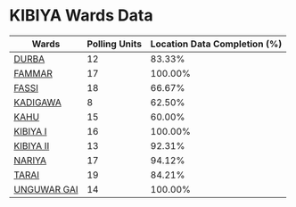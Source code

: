 
# KIBIYA Wards Data

| Wards | Polling Units | Location Data Completion (%) |
| ---- | ----- | ------- |
| [DURBA](./wards/4583-durba) | 12 | 83.33% |
| [FAMMAR](./wards/4584-fammar) | 17 | 100.00% |
| [FASSI](./wards/4585-fassi) | 18 | 66.67% |
| [KADIGAWA](./wards/4586-kadigawa) | 8 | 62.50% |
| [KAHU](./wards/4587-kahu) | 15 | 60.00% |
| [KIBIYA  I](./wards/4588-kibiya-i) | 16 | 100.00% |
| [KIBIYA II](./wards/4589-kibiya-ii) | 13 | 92.31% |
| [NARIYA](./wards/4590-nariya) | 17 | 94.12% |
| [TARAI](./wards/4591-tarai) | 19 | 84.21% |
| [UNGUWAR GAI](./wards/4592-unguwar-gai) | 14 | 100.00% |




